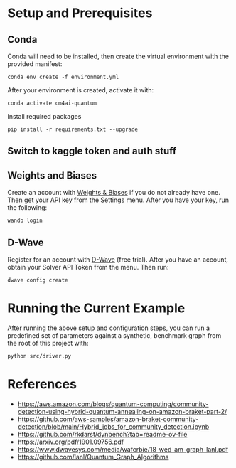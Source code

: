 # Setup and Prerequisites
## Conda
Conda will need to be installed, then create the virtual environment with the provided manifest:

```
conda env create -f environment.yml
```

After your environment is created, activate it with:

```
conda activate cm4ai-quantum
```

Install required packages

```
pip install -r requirements.txt --upgrade
```

## Switch to kaggle token and auth stuff
## Weights and Biases
Create an account with [Weights & Biases](https://wandb.ai/) if you do not already have one. Then get your API key from the Settings menu. After you have your key, run the following:

```
wandb login
```

## D-Wave
Register for an account with [D-Wave](https://cloud.dwavesys.com/leap/) (free trial). After you have an account, obtain your Solver API Token from the menu. Then run:

```
dwave config create
```

# Running the Current Example
After running the above setup and configuration steps, you can run a predefined set of parameters against a synthetic, benchmark graph from the root of this project with:

```
python src/driver.py
```

# References
* https://aws.amazon.com/blogs/quantum-computing/community-detection-using-hybrid-quantum-annealing-on-amazon-braket-part-2/
* https://github.com/aws-samples/amazon-braket-community-detection/blob/main/Hybrid_jobs_for_community_detection.ipynb
* https://github.com/rkdarst/dynbench?tab=readme-ov-file
* https://arxiv.org/pdf/1901.09756.pdf
* https://www.dwavesys.com/media/wafcrbie/18_wed_am_graph_lanl.pdf
* https://github.com/lanl/Quantum_Graph_Algorithms
